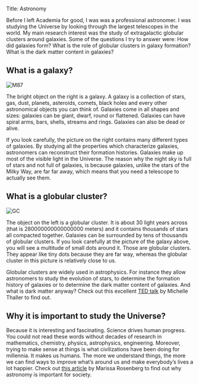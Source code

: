 Title: Astronomy

Before I left Academia for good, I was was a professional astronomer. I was studying the Universe by looking through the largest telescopes in the world. My main research interest was the study of extragalactic globular clusters around galaxies. Some of the questions I try to answer were: How did galaxies form? What is the role of globular clusters in galaxy formation? What is the dark matter content in galaxies?

## What is a galaxy?

![M87]({filename}/images/m87_gendler_f.png)

The bright object on the right is a galaxy. A galaxy is a collection of stars, gas, dust, planets, asteroids, comets, black holes and every other astronomical objects you can think of. Galaxies come in all shapes and sizes: galaxies can be giant, dwarf, round or flattened. Galaxies can have spiral arms, bars, shells, streams and rings. Galaxies can also be dead or alive.

If you look carefully, the picture on the right contains many different types of galaxies. By studying all the properties which characterize galaxies, astronomers can reconstruct their formation histories. Galaxies make up most of the visible light in the Universe. The reason why the night sky is full of stars and not full of galaxies, is because galaxies, unlike the stars of the Milky Way, are far far away, which means that you need a telescope to actually see them.

## What is a globular cluster?

![GC]({filename}/images/gc.png)

The object on the left is a globular cluster. It is about 30 light years across (that is 280000000000000000 meters) and it contains thousands of stars all compacted together. Galaxies can be surrounded by tens of thousands of globular clusters. If you look carefully at the picture of the galaxy above, you will see a multitude of small dots around it. Those are globular clusters. They appear like tiny dots because they are far way, whereas the globular cluster in this picture is relatively close to us.

Globular clusters are widely used in astrophysics. For instance they allow astronomers to study the evolution of stars, to determine the formation history of galaxies or to determine the dark matter content of galaxies. And what is dark matter anyway? Check out this excellent [TED talk](https://www.youtube.com/watch?v=lYH_nFwMXRM) by Michelle Thaller to find out.

## Why it is important to study the Universe?

Because it is interesting and fascinating. Science drives human progress. You could not read these words without decades of research in mathematics, chemistry, physics, astrophysics, engineering. Moreover, trying to make sense at things is what civilizations have been doing for millennia. It makes us humans. The more we understand things, the more we can find ways to improve what’s around us and make everybody’s lives a lot happier. Check out [this article](https://arxiv.org/abs/1311.0508) by Marissa Rosenberg to find out why astronomy is important for society.
<!-- The project Paperscape shows you how different scientific disciplines are working together to make sense of things. -->
